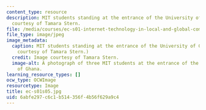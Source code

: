```yaml
---
content_type: resource
description: MIT students standing at the entrance of the University of Ghana. Image
  courtesy of Tamara Stern.
file: /media/courses/ec-s01-internet-technology-in-local-and-global-communities-spring-2005-summer-2005/6abfe297c6c1b514356f4b56f629a9c4_ec-s01s05.jpg
file_type: image/jpeg
image_metadata:
  caption: MIT students standing at the entrance of the University of Ghana. (Image
    courtesy of Tamara Stern.)
  credit: Image courtesy of Tamara Stern.
  image-alt: A photograph of three MIT students at the entrance of the University
    of Ghana.
learning_resource_types: []
ocw_type: OCWImage
resourcetype: Image
title: ec-s01s05.jpg
uid: 6abfe297-c6c1-b514-356f-4b56f629a9c4
---
```

